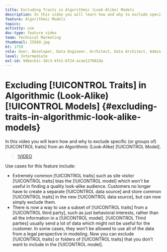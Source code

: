 ```yaml
---
title: Excluding Traits in Algorithmic (Look-Alike) Models
description: In this video you will learn how and why to exclude specific (or groups of) traits from an Algorithmic (Look-Alike) Model. 
feature: Algorithmic Models
topics: 
activity: use
doc-type: feature video
team: Technical Marketing
thumbnail: 25569.jpg
kt: 1759
role: User, Developer, Data Engineer, Architect, Data Architect, Admin, Leader
level: Intermediate
exl-id: 94becb1c-18c3-4fe1-bf24-acae127682da
---
```

# Excluding [!UICONTROL Traits] in Algorithmic (Look-Alike) [!UICONTROL Models] {#excluding-traits-in-algorithmic-look-alike-models}

In this video you will learn how and why to exclude specific (or groups of) [!UICONTROL traits] from an Algorithmic (Look-Alike) [!UICONTROL Model].

>[!VIDEO](https://video.tv.adobe.com/v/25569/?quality=12)

Use cases for this feature include:

* Extremely common [!UICONTROL traits] such as site visitor [!UICONTROL traits] bias the [!UICONTROL model] which won't be useful in finding a quality look-alike audience. Customers no longer have to create a separate [!UICONTROL data source] and store common [!UICONTROL traits] in the new [!UICONTROL data source], but can now simply exclude them.
* There is now a way to use a subset of [!UICONTROL traits] from a [!UICONTROL third party], such as just behavioral interests, rather than all the information in a [!UICONTROL model]. [!UICONTROL Third parties] usually send a lot of data which might not be useful for the customer. In some cases, they won't be allowed to use all of the data from a legal perspective in modeling. Now you can exclude [!UICONTROL traits] or folders of [!UICONTROL traits] that you don't want to include in the [!UICONTROL model].
